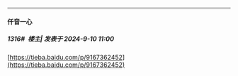 ﻿
*****

####  仟音一心  
##### 1316#         楼主| 发表于 2024-9-10 11:00

[https://tieba.baidu.com/p/9167362452](https://tieba.baidu.com/p/9167362452)


